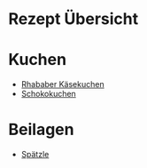 # Rezept Übersicht

# Kuchen
- [Rhababer Käsekuchen](kuchen/rhababer-kaesekuchen.md)
- [Schokokuchen](kuchen/schokokuchen.md)


# Beilagen
- [Spätzle](beilagen/spatzle.md)
